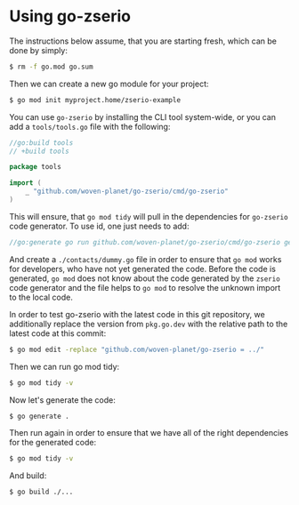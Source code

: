 # Using go-zserio

The instructions below assume, that you are starting fresh, which can be done by simply:

```bash
$ rm -f go.mod go.sum
```

Then we can create a new go module for your project:

```bash
$ go mod init myproject.home/zserio-example
```

You can use `go-zserio` by installing the CLI tool system-wide, or you can add a `tools/tools.go` file
with the following:

```go
//go:build tools
// +build tools

package tools

import (
	_ "github.com/woven-planet/go-zserio/cmd/go-zserio"
)
```

This will ensure, that `go mod tidy` will pull in the dependencies for
`go-zserio` code generator. To use id, one just needs to add:

```go
//go:generate go run github.com/woven-planet/go-zserio/cmd/go-zserio generate --rootpackage myproject.home/zserio-example --out . ./schema
```

And create a `./contacts/dummy.go` file in order to ensure that `go mod` works
for developers, who have not yet generated the code. Before the code is
generated, `go mod` does not know about the code generated by the `zserio` code
generator and the file helps to `go mod` to resolve the unknown import to the
local code.

In order to test go-zserio with the latest code in this git repository, we
additionally replace the version from `pkg.go.dev` with the relative path to
the latest code at this commit:

```bash
$ go mod edit -replace "github.com/woven-planet/go-zserio = ../"
```

Then we can run go mod tidy:

```bash
$ go mod tidy -v
```

Now let's generate the code:

```bash
$ go generate .
```

Then run again in order to ensure that we have all of the right dependencies for the generated code:

```bash
$ go mod tidy -v
```

And build:

```bash
$ go build ./...
```
